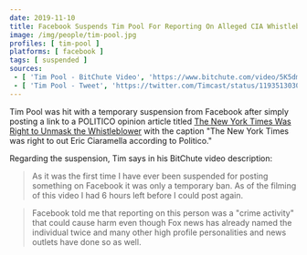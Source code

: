 ```yaml
---
date: 2019-11-10
title: Facebook Suspends Tim Pool For Reporting On Alleged CIA Whistleblower
image: /img/people/tim-pool.jpg
profiles: [ tim-pool ]
platforms: [ facebook ]
tags: [ suspended ]
sources:
 - [ 'Tim Pool - BitChute Video', 'https://www.bitchute.com/video/5K5dmP4ph3A/' ]
 - [ 'Tim Pool - Tweet', 'https://twitter.com/Timcast/status/1193513030199451648' ]
---
```


Tim Pool was hit with a temporary suspension from Facebook after simply posting a link to a POLITICO opinion article titled [The New York Times Was Right to Unmask the Whistleblower](https://www.politico.com/magazine/story/2019/09/26/new-york-times-whistleblower-trump-ukraine-228529) with the caption "The New York Times was right to out Eric Ciaramella according to Politico."

Regarding the suspension, Tim says in his BitChute video description:
> As it was the first time I have ever been suspended for posting something on Facebook it was only a temporary ban. As of the filming of this video I had 6 hours left before I could post again.

> Facebook told me that reporting on this person was a "crime activity" that could cause harm even though Fox news has already named the individual twice and many other high profile personalities and news outlets have done so as well.
